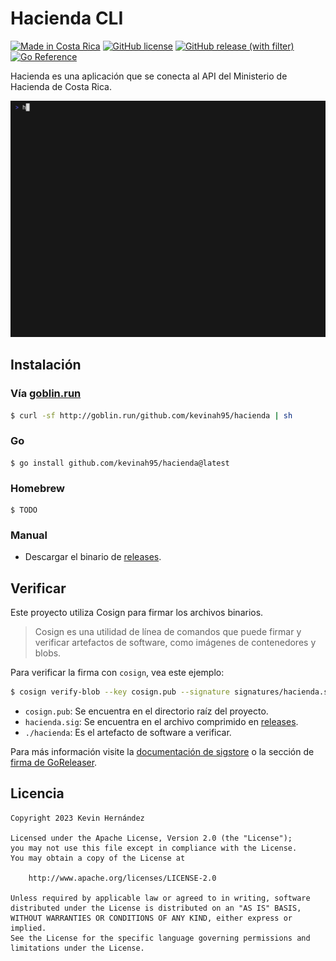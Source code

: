 # Hacienda CLI

[![Made in Costa Rica](https://img.shields.io/badge/made%20in-%20Costa%20Rica-blue.svg?logo=data:image/svg%2bxml;base64,PHN2ZyB4bWxucz0iaHR0cDovL3d3dy53My5vcmcvMjAwMC9zdmciIGlkPSJmbGFnLWljb25zLWNyIiB2aWV3Qm94PSIwIDAgNjQwIDQ4MCI+CiAgPGcgZmlsbC1ydWxlPSJldmVub2RkIiBzdHJva2Utd2lkdGg9IjFwdCI+CiAgICA8cGF0aCBmaWxsPSIjMDAwMGI0IiBkPSJNMCAwaDY0MHY0ODBIMHoiLz4KICAgIDxwYXRoIGZpbGw9IiNmZmYiIGQ9Ik0wIDc1LjRoNjQwdjMyMi4zSDB6Ii8+CiAgICA8cGF0aCBmaWxsPSIjZDkwMDAwIiBkPSJNMCAxNTcuN2g2NDB2MTU3LjdIMHoiLz4KICA8L2c+Cjwvc3ZnPgo=)](https://es.wikipedia.org/wiki/Costa_Rica)
[![GitHub license](https://img.shields.io/badge/license-Apache%20License%202.0-blue.svg?style=flat)](https://www.apache.org/licenses/LICENSE-2.0)
[![GitHub release (with filter)](https://img.shields.io/github/v/release/kevinah95/hacienda)](https://github.com/kevinah95/hacienda/releases)
[![Go Reference](https://pkg.go.dev/badge/github.com/kevinah95/hacienda.svg)](https://pkg.go.dev/github.com/kevinah95/hacienda)


Hacienda es una aplicación que se conecta al API del Ministerio de Hacienda de Costa Rica.

<img src="./examples/hacienda.gif" alt="Ejemplo hacienda" />

## Instalación

### Vía [goblin.run](https://goblin.run)

```sh
$ curl -sf http://goblin.run/github.com/kevinah95/hacienda | sh
```

### Go

```
$ go install github.com/kevinah95/hacienda@latest
```

### Homebrew

```
$ TODO
```

### Manual

- Descargar el binario de [releases](https://github.com/kevinah95/hacienda/releases).

## Verificar

Este proyecto utiliza Cosign para firmar los archivos binarios. 

> Cosign es una utilidad de línea de comandos que puede firmar y verificar artefactos de software, como imágenes de contenedores y blobs.

Para verificar la firma con `cosign`, vea este ejemplo:

```bash
$ cosign verify-blob --key cosign.pub --signature signatures/hacienda.sig  ./hacienda
```

- `cosign.pub`: Se encuentra en el directorio raíz del proyecto.
- `hacienda.sig`: Se encuentra en el archivo comprimido en [releases](https://github.com/kevinah95/hacienda/releases).
- `./hacienda`: Es el artefacto de software a verificar.

Para más información visite la [documentación de sigstore](https://docs.sigstore.dev) o la sección de [firma de GoReleaser](https://goreleaser.com/customization/sign).

## Licencia

```
Copyright 2023 Kevin Hernández

Licensed under the Apache License, Version 2.0 (the "License");
you may not use this file except in compliance with the License.
You may obtain a copy of the License at

    http://www.apache.org/licenses/LICENSE-2.0

Unless required by applicable law or agreed to in writing, software
distributed under the License is distributed on an "AS IS" BASIS,
WITHOUT WARRANTIES OR CONDITIONS OF ANY KIND, either express or implied.
See the License for the specific language governing permissions and
limitations under the License.
```
